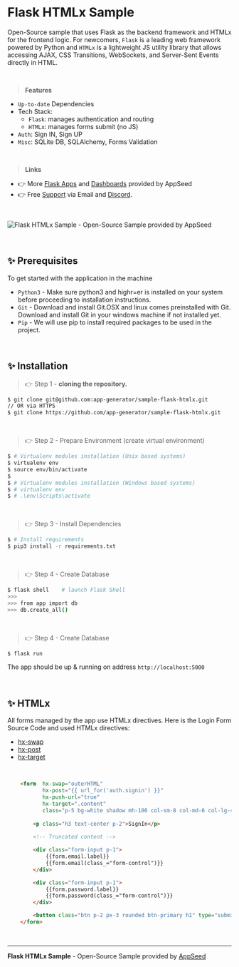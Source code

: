 #  Flask HTMLx Sample

Open-Source sample that uses Flask as the backend framework and HTMLx for the frontend logic. For newcomers, `Flask` is a leading web framework powered by Python and `HTMLx` is a lightweight JS utility library that allows accessing AJAX, CSS Transitions, WebSockets, and Server-Sent Events directly in HTML. 

<br />

> **Features**

- `Up-to-date` Dependencies
- Tech Stack:
  - `Flask`: manages authentication and routing
  - `HTMLx`: manages forms submit (no JS)
- `Auth`: Sign IN, Sign UP
- `Misc`: SQLite DB, SQLAlchemy, Forms Validation

<br />

> **Links**

- 👉 More [Flask Apps](https://appseed.us/apps/flask/) and [Dashboards](https://appseed.us/admin-dashboards/flask/) provided by AppSeed
- 👉 Free [Support](https://appseed.us/support/) via Email and [Discord](https://discord.gg/fZC6hup).

<br />

![Flask HTMLx Sample - Open-Source Sample provided by AppSeed](https://user-images.githubusercontent.com/51070104/166150793-a2027357-a9fb-4c0d-b024-ee9d9e0e071b.gif)

<br />

## ✨ **Prerequisites** 

To get started with the application in the machine

- `Python3` - Make sure python3 and highr=er is installed on your system before proceeding to installation instructions.
- `Git` - Download and install Git.OSX and linux comes preinstalled with Git. Download and install Git in your windows machine if not installed yet.
- `Pip` - We will use pip to install required packages to be used in the project. 

<br />

## ✨ **Installation**

> 👉 Step 1 - **cloning the repository.**

```bash
$ git clone git@github.com:app-generator/sample-flask-htmlx.git 
// OR via HTTPS
$ git clone https://github.com/app-generator/sample-flask-htmlx.git
```

<br />

> 👉 Step 2 - Prepare Environment (create virtual environment)

```bash
$ # Virtualenv modules installation (Unix based systems)
$ virtualenv env
$ source env/bin/activate
$
$ # Virtualenv modules installation (Windows based systems)
$ # virtualenv env
$ # .\env\Scripts\activate
```

<br />

> 👉 Step 3 - Install Dependencies

```bash
$ # Install requirements
$ pip3 install -r requirements.txt
```

<br />

> 👉 Step 4 - Create Database

```bash
$ flask shell    # launch Flask Shell
>>> 
>>> from app import db
>>> db.create_all()
```

<br />

> 👉 Step 4 - Create Database

```bash
$ flask run
```

The app should be up & running on address `http://localhost:5000`

<br />

## ✨ **HTMLx** 

All forms managed by the app use HTMLx directives. Here is the Login Form Source Code and used HTMLx directives: 

- [hx-swap](https://htmx.org/attributes/hx-swap/)  
- [hx-post](https://htmx.org/attributes/hx-post/) 
- [hx-target](https://htmx.org/attributes/hx-target/)

<br />

```html
    <form  hx-swap="outerHTML" 
           hx-post="{{ url_for('auth.signin') }}" 
           hx-push-url="true" 
           hx-target=".content" 
           class="p-5 bg-white shadow mh-100 col-sm-8 col-md-6 col-lg-4" novalidate >
        
        <p class="h3 text-center p-2">SignIn</p>
        
        <!-- Truncated content -->

        <div class="form-input p-1">
            {{form.email.label}}
            {{form.email(class_="form-control")}}
        </div>

        <div class="form-input p-1">
            {{form.password.label}}
            {{form.password(class_="form-control")}}
        </div>

        <button class="btn p-2 px-3 rounded btn-primary h1" type="submit">Sign In</button>
    </form>
```        

<br />

---
**Flask HTMLx Sample** - Open-Source Sample provided by [AppSeed](https://appseed.us)
